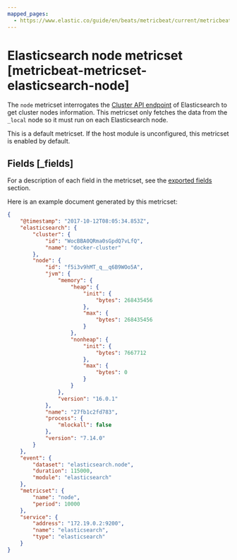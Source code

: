```yaml
---
mapped_pages:
  - https://www.elastic.co/guide/en/beats/metricbeat/current/metricbeat-metricset-elasticsearch-node.html
---
```


<!-- This file is generated! See scripts/docs_collector.py -->

# Elasticsearch node metricset [metricbeat-metricset-elasticsearch-node]

The `node` metricset interrogates the [Cluster API endpoint](https://www.elastic.co/docs/api/doc/elasticsearch/operation/operation-nodes-info) of Elasticsearch to get cluster nodes information. This metricset only fetches the data from the `_local` node so it must run on each Elasticsearch node.

This is a default metricset. If the host module is unconfigured, this metricset is enabled by default.

## Fields [_fields]

For a description of each field in the metricset, see the [exported fields](/reference/metricbeat/exported-fields-elasticsearch.md) section.

Here is an example document generated by this metricset:

```json
{
    "@timestamp": "2017-10-12T08:05:34.853Z",
    "elasticsearch": {
        "cluster": {
            "id": "WocBBA0QRma0sGpdQ7vLfQ",
            "name": "docker-cluster"
        },
        "node": {
            "id": "f5i3v9hMT_q__q6B9WOo5A",
            "jvm": {
                "memory": {
                    "heap": {
                        "init": {
                            "bytes": 268435456
                        },
                        "max": {
                            "bytes": 268435456
                        }
                    },
                    "nonheap": {
                        "init": {
                            "bytes": 7667712
                        },
                        "max": {
                            "bytes": 0
                        }
                    }
                },
                "version": "16.0.1"
            },
            "name": "27fb1c2fd783",
            "process": {
                "mlockall": false
            },
            "version": "7.14.0"
        }
    },
    "event": {
        "dataset": "elasticsearch.node",
        "duration": 115000,
        "module": "elasticsearch"
    },
    "metricset": {
        "name": "node",
        "period": 10000
    },
    "service": {
        "address": "172.19.0.2:9200",
        "name": "elasticsearch",
        "type": "elasticsearch"
    }
}
```
